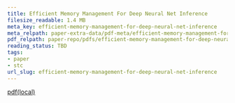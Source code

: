 ```yaml
---
title: Efficient Memory Management For Deep Neural Net Inference
filesize_readable: 1.4 MB
meta_key: efficient-memory-management-for-deep-neural-net-inference
meta_relpath: paper-extra-data/pdf-meta/efficient-memory-management-for-deep-neural-net-inference.yaml
pdf_relpath: paper-repo/pdfs/efficient-memory-management-for-deep-neural-net-inference.pdf
reading_status: TBD
tags:
- paper
- stc
url_slug: efficient-memory-management-for-deep-neural-net-inference
---
```


[pdf(local)](../../paper-repo/pdfs/efficient-memory-management-for-deep-neural-net-inference.pdf)
